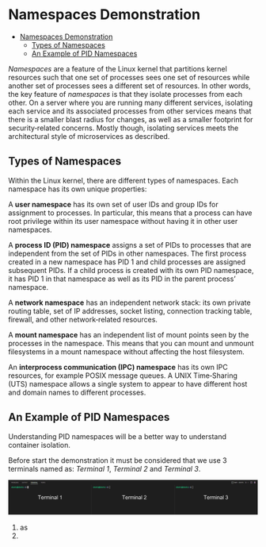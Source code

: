 # Namespaces Demonstration

- [Namespaces Demonstration](#namespaces-demonstration)
  - [Types of Namespaces](#types-of-namespaces)
  - [An Example of PID Namespaces](#an-example-of-pid-namespaces)

*Namespaces* are a feature of the Linux kernel that partitions kernel resources such that one set of processes sees one set of resources while another set of processes sees a different set of resources. In other words, the key feature of *namespaces* is that they isolate processes from each other. On a server where you are running many different services, isolating each service and its associated processes from other services means that there is a smaller blast radius for changes, as well as a smaller footprint for security‑related concerns. Mostly though, isolating services meets the architectural style of microservices as described.

## Types of Namespaces

Within the Linux kernel, there are different types of namespaces. Each namespace has its own unique properties:

A **user namespace** has its own set of user IDs and group IDs for assignment to processes. In particular, this means that a process can have root privilege within its user namespace without having it in other user namespaces.

A **process ID (PID) namespace** assigns a set of PIDs to processes that are independent from the set of PIDs in other namespaces. The first process created in a new namespace has PID 1 and child processes are assigned subsequent PIDs. If a child process is created with its own PID namespace, it has PID 1 in that namespace as well as its PID in the parent process’ namespace.

A **network namespace** has an independent network stack: its own private routing table, set of IP addresses, socket listing, connection tracking table, firewall, and other network‑related resources.

A **mount namespace** has an independent list of mount points seen by the processes in the namespace. This means that you can mount and unmount filesystems in a mount namespace without affecting the host filesystem.

An **interprocess communication (IPC) namespace** has its own IPC resources, for example POSIX message queues.
A UNIX Time‑Sharing (UTS) namespace allows a single system to appear to have different host and domain names to different processes.

## An Example of PID Namespaces

Understanding PID namespaces will be a better way to understand container isolation.

Before start the demonstration it must be considered that we use 3 terminals named as: *Terminal 1*, *Terminal 2* and *Terminal 3*.

![](./img/3-consoles.png)

1. as
2. 